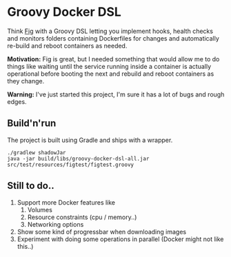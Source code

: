 Groovy Docker DSL
=================

Think [Fig](http://www.fig.sh/) with a Groovy DSL letting you implement hooks, health checks and monitors
folders containing Dockerfiles for changes and automatically re-build and reboot containers as needed.

**Motivation:** Fig is great, but I needed something that would allow me to do things like waiting until the
service running inside a container is actually operational before booting the next and rebuild and reboot containers
as they change.

**Warning:** I've just started this project, I'm sure it has a lot of bugs and rough edges.


Build'n'run
-----------
The project is built using Gradle and ships with a wrapper.

    ./gradlew shadowJar
    java -jar build/libs/groovy-docker-dsl-all.jar src/test/resources/figtest/figtest.groovy


Still to do..
-------------
1. Support more Docker features like
    1. Volumes
    2. Resource constraints (cpu / memory..)
    3. Networking options
2. Show some kind of progressbar when downloading images
3. Experiment with doing some operations in parallel (Docker might not like this..)